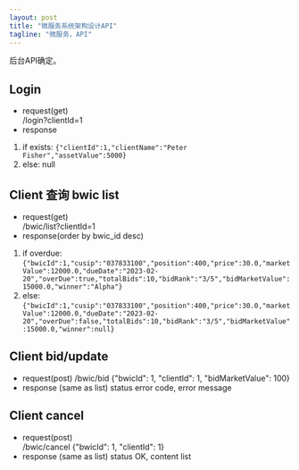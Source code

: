 ```yaml
---
layout: post
title: "微服务系统架构设计API"
tagline: "微服务，API"
---
```


后台API确定。

## Login
* request(get)  
  /login?clientId=1
* response
1. if exists: `{"clientId":1,"clientName":"Peter Fisher","assetValue":5000}`
2. else: null

## Client 查询 bwic list
* request(get)  
  /bwic/list?clientId=1
* response(order by bwic_id desc)
1. if overdue: `{"bwicId":1,"cusip":"037833100","position":400,"price":30.0,"marketValue":12000.0,"dueDate":"2023-02-20","overDue":true,"totalBids":10,"bidRank":"3/5","bidMarketValue":15000.0,"winner":"Alpha"}`
2. else: `{"bwicId":1,"cusip":"037833100","position":400,"price":30.0,"marketValue":12000.0,"dueDate":"2023-02-20","overDue":false,"totalBids":10,"bidRank":"3/5","bidMarketValue":15000.0,"winner":null}`

## Client bid/update
* request(post)
  /bwic/bid
  {"bwicId": 1, "clientId": 1, "bidMarketValue": 100}
* response (same as list)
  status error code, error message

## Client cancel
* request(post)  
  /bwic/cancel
  {"bwicId": 1, "clientId": 1}
* response (same as list)
  status OK, content list